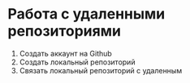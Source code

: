 # Работа с удаленными репозиториями

1. Создать аккаунт на Github
2. Создать локальный репозиторий
3. Связать локальный репозиторий с удаленным